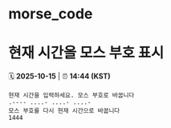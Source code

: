 # morse_code
# 현재 시간을 모스 부호 표시
<!-- MORSE_TIME_START -->
🗓️ **2025-10-15** | ⏰ **14:44 (KST)**

```
현재 시간을 입력하세요. 모스 부호로 바꿉니다
.---- ....- ....- ....-
모스 부호를 다시 현재 시간으로 바꿉니다
1444
```
<!-- MORSE_TIME_END -->
